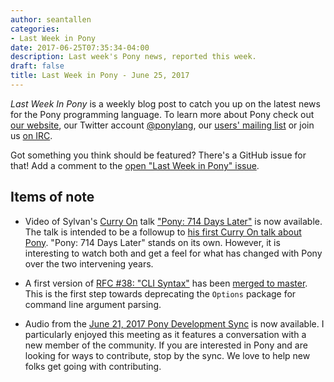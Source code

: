 ```yaml
---
author: seantallen
categories:
- Last Week in Pony
date: 2017-06-25T07:35:34-04:00
description: Last week's Pony news, reported this week.
draft: false
title: Last Week in Pony - June 25, 2017
---
```


_Last Week In Pony_ is a weekly blog post to catch you up on the latest news for the Pony programming language. To learn more about Pony check out [our website](ponylang.io), our Twitter account [@ponylang](https://twitter.com/ponylang), our [users' mailing list](https://pony.groups.io/g/user) or join us [on IRC](https://webchat.freenode.net/?channels=%23ponylang). 

Got something you think should be featured? There's a GitHub issue for that! Add a comment to the [open "Last Week in Pony" issue](https://github.com/ponylang/ponylang.github.io/issues?q=is%3Aissue+is%3Aopen+label%3Alast-week-in-pony).
<!--more-->


## Items of note

- Video of Sylvan's [Curry On](http://www.curry-on.org/2017/) talk ["Pony: 714 Days Later"](https://www.youtube.com/watch?v=HGDSnOZaU7Y) is now available. The talk is intended to be a followup to [his first Curry On talk about Pony](https://www.youtube.com/watch?v=KvLjy8w1G_U). "Pony: 714 Days Later" stands on its own. However, it is interesting to watch both and get a feel for what has changed with Pony over the two intervening years.

- A first version of [RFC #38: "CLI Syntax"](https://github.com/ponylang/rfcs/blob/master/text/0038-cli-format.md) has been [merged to master](https://github.com/ponylang/ponyc/pull/1897). This is the first step towards deprecating the `Options` package for command line argument parsing. 

- Audio from the [June 21, 2017 Pony Development Sync](https://pony.groups.io/g/dev/files/Pony%20Sync/June%2021,%202017) is now available. I particularly enjoyed this meeting as it features a conversation with a new member of the community. If you are interested in Pony and are looking for ways to contribute, stop by the sync. We love to help new folks get going with contributing.
